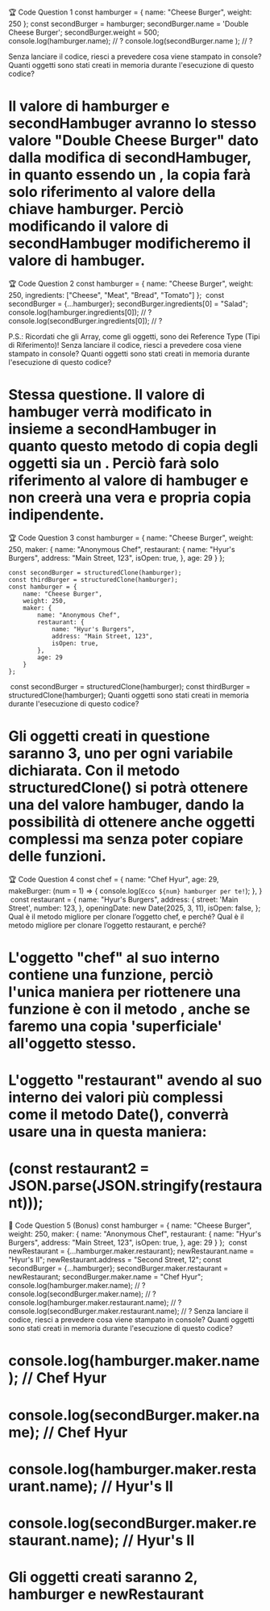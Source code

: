 🏆 Code Question 1
    const hamburger = { name: "Cheese Burger", weight: 250 };
    const secondBurger = hamburger;
    secondBurger.name = 'Double Cheese Burger';
    secondBurger.weight = 500;
    ​
    console.log(hamburger.name); // ?
    console.log(secondBurger.name ); // ?

Senza lanciare il codice, riesci a prevedere cosa viene stampato in console?
Quanti oggetti sono stati creati in memoria durante l'esecuzione di questo codice?

# Il valore di hamburger e secondHambuger avranno lo stesso valore "Double Cheese Burger" dato dalla modifica di secondHambuger, in quanto essendo un <reference>, la copia farà solo riferimento al valore della chiave hamburger. Perciò modificando il valore di secondHambuger modificheremo il valore di hambuger.

🏆 Code Question 2
    const hamburger = { 
        name: "Cheese Burger", 
        weight: 250,
        ingredients: ["Cheese", "Meat", "Bread", "Tomato"]
    };
    ​
    const secondBurger = {...hamburger};
    secondBurger.ingredients[0] = "Salad";
    ​
    console.log(hamburger.ingredients[0]); // ?
    console.log(secondBurger.ingredients[0]); // ?

P.S.: Ricordati che gli Array, come gli oggetti, sono dei Reference Type (Tipi di Riferimento)!
Senza lanciare il codice, riesci a prevedere cosa viene stampato in console?
Quanti oggetti sono stati creati in memoria durante l'esecuzione di questo codice?

# Stessa questione. Il valore di hambuger verrà modificato in insieme a secondHambuger in quanto questo metodo di copia degli oggetti sia un <Reference Type>. Perciò farà solo riferimento al valore di hambuger e non creerà una vera e propria copia indipendente.

🏆 Code Question 3
    const hamburger = { 
    	name: "Cheese Burger", 
    	weight: 250,
    	maker: {
    		name: "Anonymous Chef",
    		restaurant: {
    			name: "Hyur's Burgers",
    			address: "Main Street, 123",
    			isOpen: true,
    		},
    		age: 29
    	}
    };

    const secondBurger = structuredClone(hamburger);
    const thirdBurger = structuredClone(hamburger);
    const hamburger = { 
        name: "Cheese Burger", 
        weight: 250,
        maker: {
            name: "Anonymous Chef",
            restaurant: {
                name: "Hyur's Burgers",
                address: "Main Street, 123",
                isOpen: true,
            },
            age: 29
        }
    };
​
const secondBurger = structuredClone(hamburger);
const thirdBurger = structuredClone(hamburger);
Quanti oggetti sono stati creati in memoria durante l'esecuzione di questo codice?

# Gli oggetti creati in questione saranno 3, uno per ogni variabile dichiarata. Con il metodo structuredClone() si potrà ottenere una <Deep Copy> del valore hambuger, dando la possibilità di ottenere anche oggetti complessi ma senza poter copiare delle funzioni.

🏆 Code Question 4
    const chef = {
        name: "Chef Hyur",
        age: 29,
        makeBurger: (num = 1) => {
            console.log(`Ecco ${num} hamburger per te!`);
        },
    }
    ​
    const restaurant = {
        name: "Hyur's Burgers",
        address: {
            street: 'Main Street',
            number: 123,
        },
        openingDate: new Date(2025, 3, 11),
        isOpen: false,
    };
Qual è il metodo migliore per clonare l’oggetto chef, e perché?
Qual è il metodo migliore per clonare l’oggetto restaurant, e perché?

# L'oggetto "chef" al suo interno contiene una funzione, perciò l'unica maniera per riottenere una funzione è con il metodo <Spread>, anche se faremo una copia 'superficiale' all'oggetto stesso.
# L'oggetto "restaurant" avendo al suo interno dei valori più complessi come il metodo Date(), converrà usare una <Shallow Copy> in questa maniera:
# (const restaurant2 = JSON.parse(JSON.stringify(restaurant)));

🎯 Code Question 5 (Bonus)
    const hamburger = { 
        name: "Cheese Burger", 
        weight: 250,
        maker: {
            name: "Anonymous Chef",
            restaurant: {
                name: "Hyur's Burgers",
                address: "Main Street, 123",
                isOpen: true,
            },
            age: 29
        }
    };
    ​
    const newRestaurant = {...hamburger.maker.restaurant};
    newRestaurant.name = "Hyur's II";
    newRestaurant.address = "Second Street, 12";
    const secondBurger = {...hamburger};
    secondBurger.maker.restaurant = newRestaurant;
    secondBurger.maker.name = "Chef Hyur";
    ​
    console.log(hamburger.maker.name); // ?
    console.log(secondBurger.maker.name); // ?
    console.log(hamburger.maker.restaurant.name); // ?
    console.log(secondBurger.maker.restaurant.name); // ?
Senza lanciare il codice, riesci a prevedere cosa viene stampato in console?
Quanti oggetti sono stati creati in memoria durante l'esecuzione di questo codice?

# console.log(hamburger.maker.name); // Chef Hyur
# console.log(secondBurger.maker.name); // Chef Hyur
# console.log(hamburger.maker.restaurant.name); // Hyur's II
# console.log(secondBurger.maker.restaurant.name); // Hyur's II

# Gli oggetti creati saranno 2, hamburger e newRestaurant